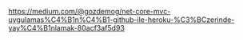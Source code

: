https://medium.com/@gozdemog/net-core-mvc-uygulamas%C4%B1n%C4%B1-github-ile-heroku-%C3%BCzerinde-yay%C4%B1nlamak-80acf3af5d93
